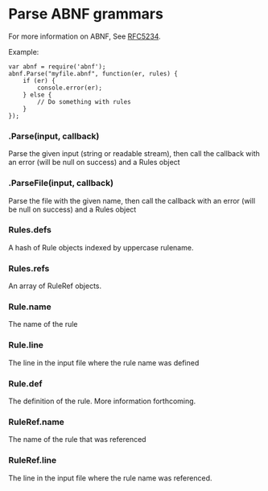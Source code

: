 # Parse ABNF grammars

For more information on ABNF, See [RFC5234](http://tools.ietf.org/html/rfc5234).

Example:

    var abnf = require('abnf');
    abnf.Parse("myfile.abnf", function(er, rules) {
    	if (er) {
    		console.error(er);
    	} else {
    		// Do something with rules
    	}
    });

### .Parse(input, callback)
Parse the given input (string or readable stream), then call the
callback with an error (will be null on success) and a Rules object

### .ParseFile(input, callback)
Parse the file with the given name, then call the
callback with an error (will be null on success) and a Rules object

### Rules.defs
A hash of Rule objects indexed by uppercase rulename.

### Rules.refs
An array of RuleRef objects.

### Rule.name
The name of the rule

### Rule.line
The line in the input file where the rule name was defined

### Rule.def
The definition of the rule.  More information forthcoming.

### RuleRef.name
The name of the rule that was referenced

### RuleRef.line
The line in the input file where the rule name was referenced.
